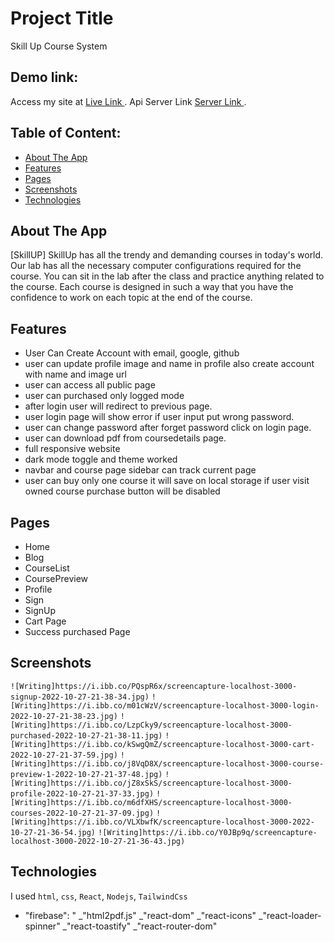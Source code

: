 # Project Title

Skill Up Course System

## Demo link:

Access my site at [Live Link ](https://course-system-8b094.web.app/).
Api Server Link [Server Link ](https://skillup-server-msriaj.vercel.app).

## Table of Content:

- [About The App](#about-the-app)
- [Features](#features)
- [Pages](#pages)
- [Screenshots](#screenshots)
- [Technologies](#technologies)

## About The App

[SkillUP] SkillUp has all the trendy and demanding courses in today's world. Our lab has all the necessary computer configurations required for the course. You can sit in the lab after the class and practice anything related to the course. Each course is designed in such a way that you have the confidence to work on each topic at the end of the course.

## Features

- User Can Create Account with email, google, github
- user can update profile image and name in profile also create account with name and image url
- user can access all public page
- user can purchased only logged mode
- after login user will redirect to previous page.
- user login page will show error if user input put wrong password.
- user can change password after forget password click on login page.
- user can download pdf from coursedetails page.
- full responsive website
- dark mode toggle and theme worked
- navbar and course page sidebar can track current page
- user can buy only one course it will save on local storage if user visit owned course purchase button will be disabled

## Pages

- Home
- Blog
- CourseList
- CoursePreview
- Profile
- Sign
- SignUp
- Cart Page
- Success purchased Page

## Screenshots

`![Writing]https://i.ibb.co/PQspR6x/screencapture-localhost-3000-signup-2022-10-27-21-38-34.jpg)`
`![Writing]https://i.ibb.co/m01cWzV/screencapture-localhost-3000-login-2022-10-27-21-38-23.jpg)`
`![Writing]https://i.ibb.co/LzpCky9/screencapture-localhost-3000-purchased-2022-10-27-21-38-11.jpg)`
`![Writing]https://i.ibb.co/kSwgQmZ/screencapture-localhost-3000-cart-2022-10-27-21-37-59.jpg)`
`![Writing]https://i.ibb.co/j8VqD8X/screencapture-localhost-3000-course-preview-1-2022-10-27-21-37-48.jpg)`
`![Writing]https://i.ibb.co/jZ8xSkS/screencapture-localhost-3000-profile-2022-10-27-21-37-33.jpg)`
`![Writing]https://i.ibb.co/m6dfXHS/screencapture-localhost-3000-courses-2022-10-27-21-37-09.jpg)`
`![Writing]https://i.ibb.co/VLXbwfK/screencapture-localhost-3000-2022-10-27-21-36-54.jpg)`
`![Writing]https://i.ibb.co/Y0JBp9q/screencapture-localhost-3000-2022-10-27-21-36-43.jpg)`

## Technologies

I used `html`, `css`, `React`, `Nodejs`, `TailwindCss`

- "firebase": "
  _"html2pdf.js"
  _"react-dom"
  _"react-icons"
  _"react-loader-spinner"
  _"react-toastify"
  _"react-router-dom"
